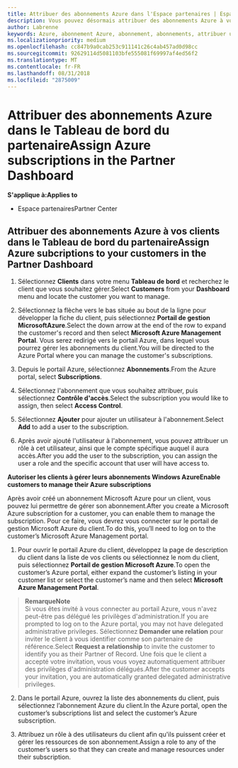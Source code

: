 ```yaml
---
title: Attribuer des abonnements Azure dans l'Espace partenaires | Espace partenaires
description: Vous pouvez désormais attribuer des abonnements Azure à vos clients dans l'Espace partenaires. Vous pouvez leur permettre de gérer leurs propres abonnements.
author: Labrenne
keywords: Azure, abonnement Azure, abonnement, abonnements, attribuer un abonnement, gérer un abonnement Azure
ms.localizationpriority: medium
ms.openlocfilehash: cc847b9a0cab253c911141c26c4ab457ad0d98cc
ms.sourcegitcommit: 92629114d5081103bfe555081f69997af4ed56f2
ms.translationtype: MT
ms.contentlocale: fr-FR
ms.lasthandoff: 08/31/2018
ms.locfileid: "2875009"
---
```

# <a name="assign-azure-subscriptions-in-the-partner-dashboard"></a><span data-ttu-id="35b58-104">Attribuer des abonnements Azure dans le Tableau de bord du partenaire</span><span class="sxs-lookup"><span data-stu-id="35b58-104">Assign Azure subscriptions in the Partner Dashboard</span></span>

**<span data-ttu-id="35b58-105">S'applique à:</span><span class="sxs-lookup"><span data-stu-id="35b58-105">Applies to</span></span>**

-  <span data-ttu-id="35b58-106">Espace partenaires</span><span class="sxs-lookup"><span data-stu-id="35b58-106">Partner Center</span></span>
 
## <a name="assign-azure-subcriptions-to-your-customers-in-the-partner-dashboard"></a><span data-ttu-id="35b58-107">Attribuer des abonnements Azure à vos clients dans le Tableau de bord du partenaire</span><span class="sxs-lookup"><span data-stu-id="35b58-107">Assign Azure subcriptions to your customers in the Partner Dashboard</span></span>

1. <span data-ttu-id="35b58-108">Sélectionnez **Clients** dans votre menu **Tableau de bord** et recherchez le client que vous souhaitez gérer.</span><span class="sxs-lookup"><span data-stu-id="35b58-108">Select **Customers** from your **Dashboard** menu and locate the customer you want to manage.</span></span>

2.  <span data-ttu-id="35b58-109">Sélectionnez la flèche vers le bas située au bout de la ligne pour développer la fiche du client, puis sélectionnez **Portail de gestion MicrosoftAzure**.</span><span class="sxs-lookup"><span data-stu-id="35b58-109">Select the down arrow at the end of the row to expand the customer's record and then select **Microsoft Azure Management Portal**.</span></span> <span data-ttu-id="35b58-110">Vous serez redirigé vers le portail Azure, dans lequel vous pourrez gérer les abonnements du client.</span><span class="sxs-lookup"><span data-stu-id="35b58-110">You will be directed to the Azure Portal where you can manage the customer's subscriptions.</span></span> 

4. <span data-ttu-id="35b58-111">Depuis le portail Azure, sélectionnez **Abonnements**.</span><span class="sxs-lookup"><span data-stu-id="35b58-111">From the Azure portal, select **Subscriptions**.</span></span>

5. <span data-ttu-id="35b58-112">Sélectionnez l'abonnement que vous souhaitez attribuer, puis sélectionnez **Contrôle d'accès**.</span><span class="sxs-lookup"><span data-stu-id="35b58-112">Select the subscription you would like to assign, then select **Access Control**.</span></span>

6. <span data-ttu-id="35b58-113">Sélectionnez **Ajouter** pour ajouter un utilisateur à l'abonnement.</span><span class="sxs-lookup"><span data-stu-id="35b58-113">Select **Add** to add a user to the subscription.</span></span> 

7. <span data-ttu-id="35b58-114">Après avoir ajouté l'utilisateur à l'abonnement, vous pouvez attribuer un rôle à cet utilisateur, ainsi que le compte spécifique auquel il aura accès.</span><span class="sxs-lookup"><span data-stu-id="35b58-114">After you add the user to the subscription, you can assign the user a role and the specific account that user will have access to.</span></span> 

**<span data-ttu-id="35b58-115">Autoriser les clients à gérer leurs abonnements Windows Azure</span><span class="sxs-lookup"><span data-stu-id="35b58-115">Enable customers to manage their Azure subscriptions</span></span>**

<span data-ttu-id="35b58-116">Après avoir créé un abonnement Microsoft Azure pour un client, vous pouvez lui permettre de gérer son abonnement.</span><span class="sxs-lookup"><span data-stu-id="35b58-116">After you create a Microsoft Azure subscription for a customer, you can enable them to manage the subscription.</span></span> <span data-ttu-id="35b58-117">Pour ce faire, vous devrez vous connecter sur le portail de gestion Microsoft Azure du client.</span><span class="sxs-lookup"><span data-stu-id="35b58-117">To do this, you’ll need to log on to the customer’s Microsoft Azure Management portal.</span></span> 

1.  <span data-ttu-id="35b58-118">Pour ouvrir le portail Azure du client, développez la page de description du client dans la liste de vos clients ou sélectionnez le nom du client, puis sélectionnez **Portail de gestion Microsoft Azure**.</span><span class="sxs-lookup"><span data-stu-id="35b58-118">To open the customer’s Azure portal, either expand the customer’s listing in your customer list or select the customer’s name and then select **Microsoft Azure Management Portal**.</span></span>
    
 >**<span data-ttu-id="35b58-119">Remarque</span><span class="sxs-lookup"><span data-stu-id="35b58-119">Note</span></span>** <br> <span data-ttu-id="35b58-120">Si vous êtes invité à vous connecter au portail Azure, vous n'avez peut-être pas délégué les privilèges d'administration.</span><span class="sxs-lookup"><span data-stu-id="35b58-120">If you are prompted to log on to the Azure portal, you may not have delegated administrative privileges.</span></span> <span data-ttu-id="35b58-121">Sélectionnez **Demander une relation** pour inviter le client à vous identifier comme son partenaire de référence.</span><span class="sxs-lookup"><span data-stu-id="35b58-121">Select **Request a relationship** to invite the customer to identify you as their Partner of Record.</span></span> <span data-ttu-id="35b58-122">Une fois que le client a accepté votre invitation, vous vous voyez automatiquement attribuer des privilèges d'administration délégués.</span><span class="sxs-lookup"><span data-stu-id="35b58-122">After the customer accepts your invitation, you are automatically granted delegated administrative privileges.</span></span> 

2.  <span data-ttu-id="35b58-123">Dans le portail Azure, ouvrez la liste des abonnements du client, puis sélectionnez l’abonnement Azure du client.</span><span class="sxs-lookup"><span data-stu-id="35b58-123">In the Azure portal, open the customer’s subscriptions list and select the customer’s Azure subscription.</span></span>

3.  <span data-ttu-id="35b58-124">Attribuez un rôle à des utilisateurs du client afin qu'ils puissent créer et gérer les ressources de son abonnement.</span><span class="sxs-lookup"><span data-stu-id="35b58-124">Assign a role to any of the customer’s users so that they can create and manage resources under their subscription.</span></span>


